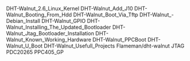 DHT-Walnut_2.6_Linux_Kernel
DHT-Walnut_Add_J10
DHT-Walnut_Booting_From_Hdd
DHT-Walnut_Boot_Via_Tftp
DHT-Walnut_-Debian_Install
DHT-Walnut_GPIO
DHT-Walnut_Installing_The_Updated_Bootloader
DHT-Walnut_Jtag_Bootloader_Installation
DHT-Walnut_Known_Working_Hardware
DHT-Walnut_PPCBoot
DHT-Walnut_U_Boot
DHT-Walnut_Usefull_Projects
Flameman/dht-walnut
JTAG
PDC20265
PPC405_GP
